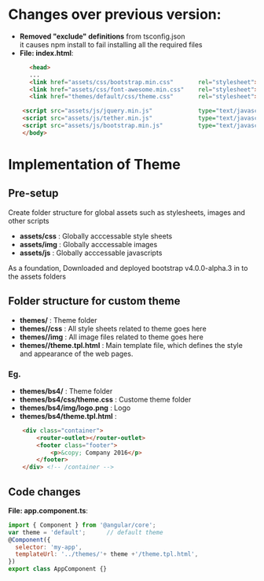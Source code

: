 # Changes over previous version:
- **Removed  "exclude" definitions**  from tsconfig.json  
  it causes npm install to fail installing all the required files
-  **File: index.html**:  
```html
      <head>
      ...
      <link href="assets/css/bootstrap.min.css"       rel="stylesheet">
      <link href="assets/css/font-awesome.min.css"    rel="stylesheet">
      <link href="themes/default/css/theme.css"       rel="stylesheet">
```

```html
    <script src="assets/js/jquery.min.js"             type="text/javascript"></script>
    <script src="assets/js/tether.min.js"             type="text/javascript"></script>
    <script src="assets/js/bootstrap.min.js"          type="text/javascript"></script>
    </body>
```

# Implementation of Theme

## Pre-setup
Create folder structure for global assets such as stylesheets, images and other scripts
- **<doc-root> assets/css** : Globally acccessable style sheets
- **<doc-root> assets/img** : Globally acccessable images
- **<doc-root> assets/js** : Globally acccessable javascripts

As a foundation, Downloaded and deployed bootstrap v4.0.0-alpha.3 in to the assets folders

## Folder structure for custom theme
- **<doc-root> themes/<theme>** : Theme folder
- **<doc-root> themes/<theme>/css** : All style sheets related to theme goes here
- **<doc-root> themes/<theme>/img** : All image files related to theme goes here
- **<doc-root> themes/<theme>/theme.tpl.html** : Main template file, which defines the style and appearance of the web pages.

### Eg. 
- **<doc-root> themes/bs4/** : Theme folder
- **<doc-root> themes/bs4/css/theme.css** : Custome theme folder
- **<doc-root> themes/bs4/img/logo.png** : Logo
- **<doc-root> themes/bs4/theme.tpl.html** :
```html
    <div class="container">
        <router-outlet></router-outlet>
        <footer class="footer">
            <p>&copy; Company 2016</p>
        </footer>
    </div> <!-- /container -->
```

## Code changes 


**File: app.component.ts**:  
```javascript
import { Component } from '@angular/core';
var theme = 'default';      // default theme
@Component({
  selector: 'my-app',
  templateUrl: '../themes/'+ theme +'/theme.tpl.html',
})
export class AppComponent {}
```
